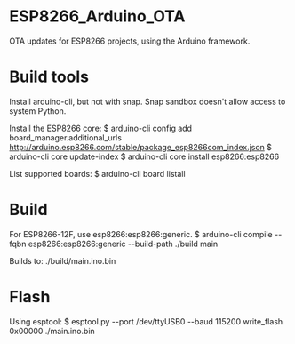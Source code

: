 # ESP8266_Arduino_OTA

OTA updates for ESP8266 projects, using the Arduino framework.

# Build tools
Install arduino-cli, but not with snap.
Snap sandbox doesn't allow access to system Python.

Install the ESP8266 core:
\$ arduino-cli config add board_manager.additional_urls \
    http://arduino.esp8266.com/stable/package_esp8266com_index.json
\$ arduino-cli core update-index
\$ arduino-cli core install esp8266:esp8266

List supported boards:
\$ arduino-cli board listall


# Build
For ESP8266-12F, use esp8266:esp8266:generic.
\$ arduino-cli compile --fqbn esp8266:esp8266:generic --build-path ./build main

Builds to:
./build/main.ino.bin

# Flash
Using esptool:
\$ esptool.py --port /dev/ttyUSB0 --baud 115200 write_flash 0x00000 ./main.ino.bin

